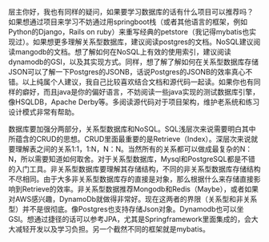 层主你好，我也有同样的疑问，如果要学习数据库的话有什么项目可以推荐吗？
如果想通过项目来学习不妨通过用springboot栈（或者其他语言的框架，例如Python的Django，Rails on ruby）来重写经典的petstore（我记得mybatis也实现过）。如果想更多理解关系型数据库，建议阅读postgres的文档。NoSQL建议阅读mangodb的文档。想了解如何在NoSQL上有效的使用索引，建议阅读dynamodb的GSI，以及其实现方式。同样，想了解了解如何在关系型数据库存储JSON可以了解一下Postgres的JSONB，话说Postgres的JSONB的效率真心不错。以上纯属个人建议，我自己比较喜欢结合文档和源代码一起读。如果你也有同样的癖好，而且java是你的偏好语言，不妨阅读一些java实现的测试数据库引擎，像HSQLDB，Apache Derby等。多阅读源代码对于项目架构，维护老系统和练习设计模式非常有帮助。


数据库要加强分两部分，关系型数据库和NoSQL。SQL浅层次来说需要明白其中所蕴含的CRUD的思想。CRUD里面最重要的是Retrieve（Index）。深层次来说就要理解表之间的关系1:1，1:N，N：N。当然所有的关系都可以做成最复杂的N：N，所以需要知道如何取舍。对于关系型数据库，Mysql和PostgreSQL都是不错的入门工具。非关系型数据库要理解其存储结构，不同的非关系型数据库存储结构不尽相同。由于大多非关系型数据库存的直接是对象，那么根据什么来存储直接影响到Retrieve的效率。非关系型数据推荐Mongodb和Redis（Maybe），或者如果对AWS感兴趣，DynamoDb就做得非常好。现在这两者的界限（关系型和非关系型）并不是很彻底。像Postgres也支持存储Json对象。Dynamodb也可以坐GSI。想通过捷径的话可以参考JPA，尤其是Springframework里面集成的，会大大减轻开发以及学习负担。另一个截然不同的框架就是mybatis。